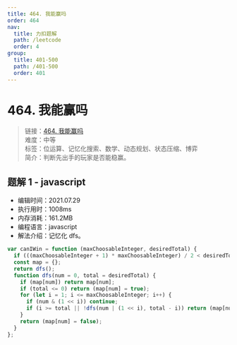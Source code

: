 ```yaml
---
title: 464. 我能赢吗
order: 464
nav:
  title: 力扣题解
  path: /leetcode
  order: 4
group:
  title: 401-500
  path: /401-500
  order: 401
---
```


# 464. 我能赢吗

> 链接：[464. 我能赢吗](https://leetcode-cn.com/problems/can-i-win/)  
> 难度：中等  
> 标签：位运算、记忆化搜索、数学、动态规划、状态压缩、博弈  
> 简介：判断先出手的玩家是否能稳赢。

## 题解 1 - javascript

- 编辑时间：2021.07.29
- 执行用时：1008ms
- 内存消耗：161.2MB
- 编程语言：javascript
- 解法介绍：记忆化 dfs。

```javascript
var canIWin = function (maxChoosableInteger, desiredTotal) {
  if (((maxChoosableInteger + 1) * maxChoosableInteger) / 2 < desiredTotal) return false;
  const map = {};
  return dfs();
  function dfs(num = 0, total = desiredTotal) {
    if (map[num]) return map[num];
    if (total <= 0) return (map[num] = true);
    for (let i = 1; i <= maxChoosableInteger; i++) {
      if (num & (1 << i)) continue;
      if (i >= total || !dfs(num | (1 << i), total - i)) return (map[num] = true);
    }
    return (map[num] = false);
  }
};
```
